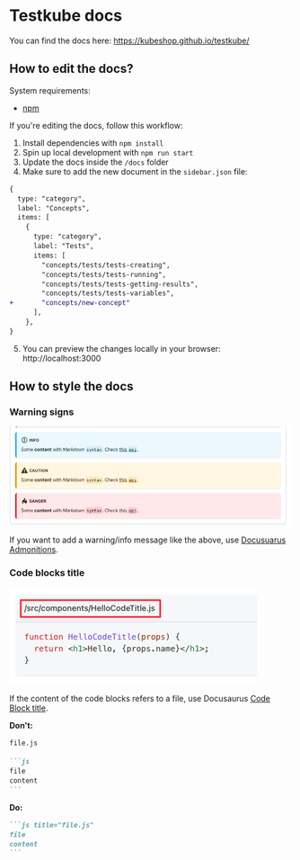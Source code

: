 # Testkube docs

You can find the docs here: https://kubeshop.github.io/testkube/

## How to edit the docs?

System requirements:

- [npm](https://nodejs.org/en/download)

If you're editing the docs, follow this workflow:

1. Install dependencies with `npm install`
2. Spin up local development with `npm run start`
3. Update the docs inside the `/docs` folder
4. Make sure to add the new document in the `sidebar.json` file:

```diff
{
  type: "category",
  label: "Concepts",
  items: [
    {
      type: "category",
      label: "Tests",
      items: [
        "concepts/tests/tests-creating",
        "concepts/tests/tests-running",
        "concepts/tests/tests-getting-results",
        "concepts/tests/tests-variables",
+       "concepts/new-concept"
      ],
    },
}
```

5. You can preview the changes locally in your browser: http://localhost:3000

## How to style the docs

### Warning signs

![Warning signs](./docs/img/docusaurus-admonitions.png)

If you want to add a warning/info message like the above, use [Docusuarus Admonitions](https://docusaurus.io/docs/markdown-features/admonitions).

### Code blocks title

![Code Block title](./docs/img/docusaurus-codeblock-title.png)

If the content of the code blocks refers to a file, use Docusaurus [Code Block title](https://docusaurus.io/docs/markdown-features/code-blocks#code-title).

**Don't:**

````md
file.js

```js
file
content
```
````

**Do:**

````md
```js title="file.js"
file
content
```
````

